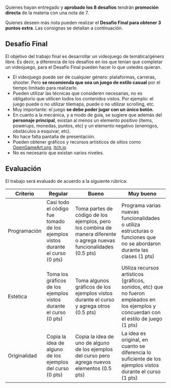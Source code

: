Quienes hayan entregado y **aprobado los 8 desafíos** tendrán **promoción directa** de la materia con una nota de 7.

Quienes deseen más nota pueden realizar el **Desafío Final para obtener 3 puntos extra**. Las consignas se detallan a continuación.

## Desafío Final

El objetivo del trabajo final es desarrollar un videojuego de temática/género libre. Es decir, a diferencia de los desafíos en los que tenían que completar un videojuego, para el Desafío Final pueden hacer lo que ustedes quieran.

* El videojuego puede ser de cualquier género: plataformas, carreras, shooter. Pero **se recomienda que sea un juego de estilo casual** por el tiempo limitado para realizarlo.
* Pueden utilizar las técnicas que consideren necesarias, no es obligatorio que utilicen todos los contenidos vistos. Por ejemplo: el juego puede o no utilizar tilemaps, puede o no utilizar scrolling, etc.
* Muy importante: el juego **se debe poder jugar con un único botón**.
* En cuanto a la mecánica, y a modo de guía, se sugiere que además del **personaje principal**, existan al menos un elemento positivo (items, powerups, monedas, puntos, etc) y un elemento negativo (enemigos, obstáculos a esquivar, etc).
* No hace falta pantalla de presentación.
* Pueden obtener gráficos y recursos artísticos de sitios como [OpenGameArt.org](https://opengameart.org/), [itch.io](https://itch.io/game-assets)
* No es necesario que existan varios niveles.



## Evaluación

El trabajo será evaluado de acuerdo a la siguiente rúbrica:

| Criterio | Regular | Bueno | Muy bueno |
|----------|---------|-------|-----------|
| Programación | Casi todo el código fue tomado de los ejemplos vistos durante el curso (0 pts) | Toma partes de código de los ejemplos, pero los combina de manera diferente o agrega nuevas funcionalidades (0.5 pts) | Programa varias nuevas funcionalidades o utiliza estructuras o funciones que no se abordaron durante las clases (1 pts) |
| Estética     | Toma los gráficos de los ejemplos vistos durante el curso (0 pts)              | Toma algunos gráficos de los ejemplos vistos durante el curso y agrega otros (0.5 pts)                                | Utiliza recursos artísticos (gráficos, sonidos, etc) que no fueron empleados en los ejemplos y concuerdan con el estilo de juego (1 pts)  |
| Originalidad | Copia la idea de alguno de los ejemplos del curso (0 pts)                      | Copia la idea de uno de alguno de los ejemplos del curso pero agrega nuevos elementos (0.5 pts)                       | La idea es original, en cuanto se diferencia lo suficiente de los ejemplos vistos durante el curso (1 pts) |


